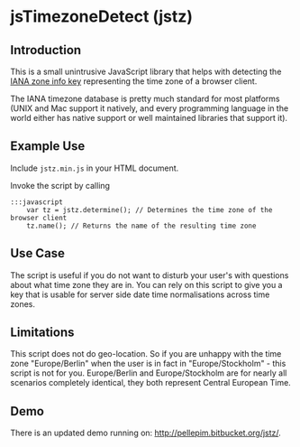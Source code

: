 # jsTimezoneDetect (jstz)

## Introduction

This is a small unintrusive JavaScript library that helps with detecting the [IANA zone info key][1] representing the time zone of a browser client.

The IANA timezone database is pretty much standard for most platforms (UNIX and Mac support it natively, and every programming language in the world either has native support or well maintained libraries that support it).

## Example Use

Include `jstz.min.js` in your HTML document. 

Invoke the script by calling

    :::javascript
        var tz = jstz.determine(); // Determines the time zone of the browser client
        tz.name(); // Returns the name of the resulting time zone

## Use Case

The script is useful if you do not want to disturb your user's with questions about what time zone they are in. You can rely on this script to give you a key that is usable for server side date time normalisations across time zones. 

## Limitations

This script does not do geo-location. So if you are unhappy with the time zone "Europe/Berlin" when the user is in fact in "Europe/Stockholm" - this script is not for you. Europe/Berlin and Europe/Stockholm are for nearly all scenarios completely identical, they both represent Central European Time.

## Demo

There is an updated demo running on: http://pellepim.bitbucket.org/jstz/.

[1]: http://www.iana.org/time-zones